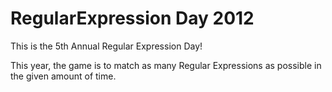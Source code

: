 
# RegularExpression Day 2012

This is the 5th Annual Regular Expression Day!

This year, the game is to match as many Regular Expressions as possible in the given amount of time.